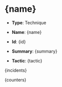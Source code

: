 # {name}

* **Type**: Technique

* **Name**: {name}

* **Id**: {id}

* **Summary**: {summary}

* **Tactic**: {tactic}

{incidents}

{counters}

